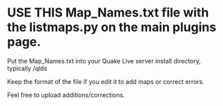 # USE THIS Map_Names.txt file with the listmaps.py on the main plugins page.

Put the Map_Names.txt into your Quake Live server install directory, typically /qlds

Keep the format of the file if you edit it to add maps or correct errors.

Feel free to upload additions/corrections.
